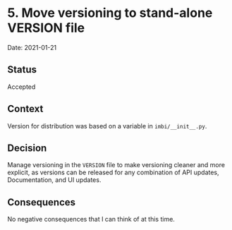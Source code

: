 # 5. Move versioning to stand-alone VERSION file

Date: 2021-01-21

## Status

Accepted

## Context

Version for distribution was based on a variable in `imbi/__init__.py`.

## Decision

Manage versioning in the `VERSION` file to make versioning cleaner and more explicit, 
as versions can be released for any combination of API updates, Documentation, 
and UI updates.

## Consequences

No negative consequences that I can think of at this time.
